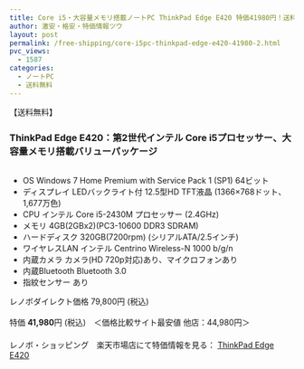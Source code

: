 ```yaml
---
title: Core i5・大容量メモリ搭載ノートPC ThinkPad Edge E420 特価41980円！送料無料！
author: 激安・格安・特価情報ツウ
layout: post
permalink: /free-shipping/core-i5pc-thinkpad-edge-e420-41980-2.html
pvc_views:
  - 1587
categories:
  - ノートPC
  - 送料無料
---
```

【送料無料】  


### ThinkPad Edge E420：第2世代インテル Core i5プロセッサー、大容量メモリ搭載バリューパッケージ

<div class="img-bg2 img_L">
  <a href="http://hb.afl.rakuten.co.jp/hgc/0e2cd4f8.0aa07074.0e2cd4f9.9ebf5435/?pc=http%3a%2f%2fitem.rakuten.co.jp%2flenovopc%2f10000252%2f%3fscid%3daf_ich_link_img&#038;m=http%3a%2f%2fm.rakuten.co.jp%2flenovopc%2fi%2f10000252%2f" target="_blank"><img src="http://hbb.afl.rakuten.co.jp/hgb/?pc=http%3a%2f%2fthumbnail.image.rakuten.co.jp%2f%400_mall%2flenovopc%2fcabinet%2ftop%2f02225899%2fimg57421012.jpg%3f_ex%3d128x128&#038;m=http%3a%2f%2fthumbnail.image.rakuten.co.jp%2f%400_mall%2flenovopc%2fcabinet%2ftop%2f02225899%2fimg57421012.jpg" border="0" title="" alt="" /></a>
</div>

<!--more-->

  * OS Windows 7 Home Premium with Service Pack 1 (SP1) 64ビット
  * ディスプレイ LEDバックライト付 12.5型HD TFT液晶 (1366&#215;768ドット、1,677万色)
  * CPU インテル Core i5-2430M プロセッサー (2.4GHz)
  * メモリ 4GB(2GBx2)(PC3-10600 DDR3 SDRAM)
  * ハードディスク 320GB(7200rpm) (シリアルATA/2.5インチ)
  * ワイヤレスLAN インテル Centrino Wireless-N 1000 b/g/n
  * 内蔵カメラ カメラ(HD 720p対応)あり、マイクロフォンあり
  * 内蔵Bluetooth Bluetooth 3.0
  * 指紋センサー あり

レノボダイレクト価格 79,800円 (税込)  
<br clear="all" />特価 <span class="tokka-price"><strong>41,980</strong></span>円 (税込)　＜価格比較サイト最安値 他店：44,980円＞  
　　  
レノボ・ショッピング　楽天市場店にて特価情報を見る： <a href="http://hb.afl.rakuten.co.jp/hgc/0e2cd4f8.0aa07074.0e2cd4f9.9ebf5435/?pc=http%3a%2f%2fitem.rakuten.co.jp%2flenovopc%2f10000252%2f%3fscid%3daf_ich_link_img&#038;m=http%3a%2f%2fm.rakuten.co.jp%2flenovopc%2fi%2f10000252%2f" target="_blank"><span class="fs150p">ThinkPad Edge E420</span></a>